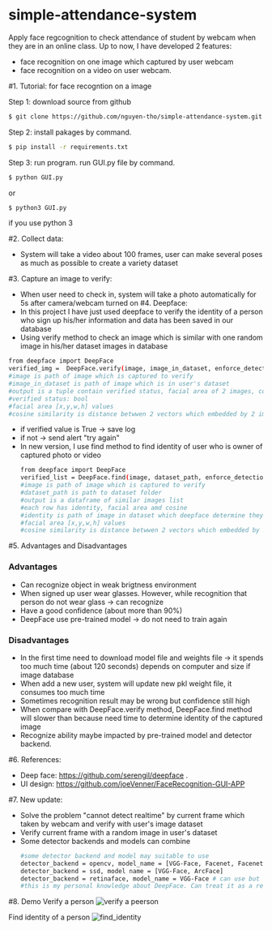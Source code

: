 # simple-attendance-system
Apply face regcognition to check attendance of student by webcam when they are in an online class.
Up to now, I have developed 2 features:
- face recognition on one image which captured by user webcam
- face recognition on a video on user webcam.

#1. Tutorial: for face recogntion on a image
   
   Step 1: download source from github
   ```sh
   $ git clone https://github.com/nguyen-tho/simple-attendance-system.git
   ```
   Step 2: install pakages by command.
   ```sh
   $ pip install -r requirements.txt
   ```
   Step 3: run program.
   run GUI.py file by command.
   ```sh
   $ python GUI.py
   ```
   or
   ```sh
   $ python3 GUI.py
   ```
   if you use python 3
   
#2. Collect data:
   - System will take a video about 100 frames, user can make several poses as much as possible to create a variety dataset

#3. Capture an image to verify:
   - When user need to check in, system will take a photo automatically for 5s after camera/webcam turned on
#4. Deepface:
   - In this project I have just used deepface to verify the identity of a person who sign up his/her information and data has been saved in our database
   - Using verify method to check an image which is similar with one random image in his/her dataset images in database
   ```sh
   from deepface import DeepFace
   verified_img =  DeepFace.verify(image, image_in_dataset, enforce_detection=False)
   #image is path of image which is captured to verify
   #image_in_dataset is path of image which is in user's dataset
   #output is a tuple contain verified status, facial area of 2 images, cosine similarity
   #verified status: bool
   #facial area [x,y,w,h] values
   #cosine similarity is distance betwwen 2 vectors which embedded by 2 images. The less cosine the more similarity
   ```
   - if verified value is True -> save log
   - if not -> send alert "try again"
   - In new version, I use find method to find identity of user who is owner of captured photo or video
     ```sh
     from deepface import DeepFace
     verified_list = DeepFace.find(image, dataset_path, enforce_detection=False)
     #image is path of image which is captured to verify
     #dataset_path is path to dataset folder
     #output is a dataframe of similar images list
     #each row has identity, facial area amd cosine
     #identity is path of image in dataset which deepface determine they are similar with captured image
     #facial area [x,y,w,h] values
     #cosine similarity is distance betwwen 2 vectors which embedded by 2 images. The less cosine the more similarity
     ```
#5. Advantages and Disadvantages
   ### Advantages
   - Can recognize object in weak brigtness environment
   - When signed up user wear glasses. However, while recognition that person do not wear glass -> can recognize
   - Have a good confidence (about more than 90%)
   - DeepFace use pre-trained model -> do not need to train again
   ### Disadvantages
   - In the first time need to download model file and weights file -> it spends too much time (about 120 seconds) depends on computer and size if image database
   - When add a new user, system will update new pkl weight file, it consumes too much time
   - Sometimes recognition result may be wrong but confidence still high
   - When compare with DeepFace.verify method, DeepFace.find method will slower than because need time to determine identity of the captured image
   - Recognize ability maybe impacted by pre-trained model and detector backend. 

#6. References:
   - Deep face: https://github.com/serengil/deepface .
   - UI design: https://github.com/joeVenner/FaceRecognition-GUI-APP
     
#7. New update:
   - Solve the problem "cannot detect realtime" by current frame which taken by webcam and verify with user's image dataset
   - Verify current frame with a random image in user's dataset
   - Some detector backends and models can combine
     ```sh
     #some detector backend and model may suitable to use
     detector_backend = opencv, model_name = [VGG-Face, Facenet, Facenet512, ArcFace]
     detector_backend = ssd, model name = [VGG-Face, ArcFace]
     detector_backend = retinaface, model_name = VGG-Face # can use but slower than other detector backend
     #this is my personal knowledge about DeepFace. Can treat it as a reference
     ```
#8. Demo
Verify a person
   ![verify a peerson](https://github.com/nguyen-tho/simple-attendance-system/blob/master/img_src/verify_a_person.png)

Find identity of a person
   ![find_identity](https://github.com/nguyen-tho/simple-attendance-system/blob/master/img_src/find_identity.png)
    
   
   
